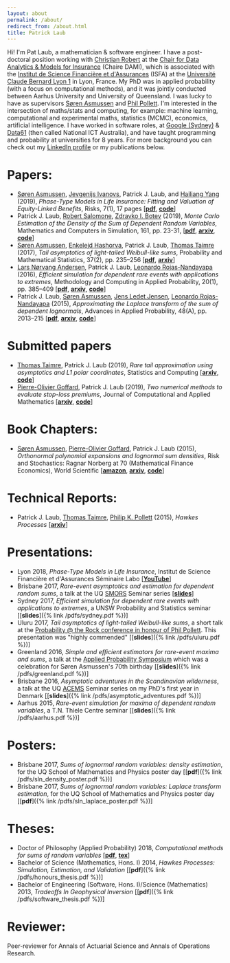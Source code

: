 ```yaml
---
layout: about
permalink: /about/
redirect_from: /about.html
title: Patrick Laub
---
```


Hi! I'm Pat Laub, a mathematician & software engineer. I have a post-doctoral position working with [Christian Robert](https://isfa.univ-lyon1.fr/recherche/membres-du-laboratoire/christian-robert-817202.kjsp) at the [Chair for Data Analytics & Models for Insurance](http://chaire-dami.fr/en/) (Chaire DAMI), which is associated with the [Institut de Science Financière et d'Assurances](https://isfa.univ-lyon1.fr/) (ISFA) at the [Université Claude Bernard Lyon 1](https://www.univ-lyon1.fr/en/) in Lyon, France. My PhD was in applied probability (with a focus on computational methods), and it was jointly conducted between Aarhus University and University of Queensland. I was lucky to have as supervisors [Søren Asmussen](http://home.math.au.dk/asmus/) and [Phil Pollett](https://people.smp.uq.edu.au/PhilipPollett/). I'm interested in the intersection of maths/stats and computing, for example: machine learning, computational and experimental maths, statistics (MCMC), economics, artificial intelligence.
I have worked in software roles, at [Google (Sydney)](https://careers.google.com/locations/sydney/) & [Data61](https://www.data61.csiro.au/) (then called National ICT Australia), and have taught programming and probability at universities for 8 years.
For more background you can check out my [LinkedIn profile](https://www.linkedin.com/in/plaub) or my publications below.

# Papers:

- [Søren Asmussen](http://home.math.au.dk/asmus/), [Jevgenijs Ivanovs](https://sites.google.com/site/jevgenijsivanovs/home), Patrick J. Laub, and [Hailiang Yang](https://saasweb.hku.hk/staff/hlyang/) (2019), _Phase-Type Models in Life Insurance: Fitting and Valuation of Equity-Linked Benefits_, Risks, 7(1), 17 pages [[__pdf__](https://www.mdpi.com/2227-9091/7/1/17), [__code__](https://github.com/Pat-Laub/PhaseTypeLifeInsurance)]
- Patrick J. Laub, [Robert Salomone](https://robsalomone.wordpress.com/), [Zdravko I. Botev](http://web.maths.unsw.edu.au/~zdravkobotev/) (2019), _Monte Carlo Estimation of the Density of the Sum of Dependent Random Variables_, Mathematics and Computers in Simulation, 161, pp. 23-31, [[__pdf__](https://www.sciencedirect.com/science/article/pii/S0378475418303197), [__arxiv__](https://arxiv.org/abs/1711.11218), [__code__](https://github.com/Pat-Laub/PushoutDensityEstimation)]
- [Søren Asmussen](http://home.math.au.dk/asmus/), [Enkelejd Hashorva](http://hec.unil.ch/hec/recherche/fiche?pnom=ehashorva&dyn_lang=en), Patrick J. Laub, [Thomas Taimre](http://researchers.uq.edu.au/researcher/1299) (2017), _Tail asymptotics of light-tailed Weibull-like sums_, Probability and Mathematical Statistics, 37(2), pp. 235–256 [[__pdf__](http://www.math.uni.wroc.pl/~pms/files/37.2/Article/37.2.3.pdf), [__arxiv__](https://arxiv.org/abs/1712.04070)]
- [Lars Nørvang Andersen](http://pure.au.dk/portal/en/persons/id(182d59cb-4a31-4e18-b0a9-b8b7ef507fa4).html), Patrick J. Laub, [Leonardo Rojas-Nandayapa](https://www.liverpool.ac.uk/mathematical-sciences/staff/leonardo-rojas-nandayapa/) (2016), _Efficient simulation for dependent rare events with applications to extremes_, Methodology and Computing in Applied Probability, 20(1), pp. 385–409 [[__pdf__](https://link.springer.com/content/pdf/10.1007%2Fs11009-017-9557-4.pdf), [__arxiv__](https://arxiv.org/abs/1609.09725), [__code__](https://github.com/Pat-Laub/RareMaxima)]
- Patrick J. Laub, [Søren Asmussen](http://home.math.au.dk/asmus/), [Jens Ledet Jensen](http://home.math.au.dk/jlj/), [Leonardo Rojas-Nandayapa](https://www.liverpool.ac.uk/mathematical-sciences/staff/leonardo-rojas-nandayapa/) (2015), _Approximating the Laplace transform of the sum of dependent lognormals_, Advances in Applied Probability, 48(A), pp. 2013–215 [[__pdf__](https://www.cambridge.org/core/services/aop-cambridge-core/content/view/E13F4689C7C791C45340D5276FDF3A78/S0001867816000501a.pdf/approximating_the_laplace_transform_of_the_sum_of_dependent_lognormals.pdf), [__arxiv__](https://arxiv.org/abs/1507.03750), [__code__](https://github.com/Pat-Laub/SLNLaplaceTransformApprox)]

# Submitted papers

- [Thomas Taimre](http://researchers.uq.edu.au/researcher/1299), Patrick J. Laub (2019), _Rare tail approximation using asymptotics and L1 polar coordinates_, Statistics and Computing [[__arxiv__](https://arxiv.org/abs/1809.06594), [__code__](https://github.com/Pat-Laub/PolarRareTailApproximation)]
- [Pierre-Olivier Goffard](http://pierre-olivier.goffard.me/), Patrick J. Laub (2019), _Two numerical methods to evaluate stop-loss premiums_, Journal of Computational and Applied Mathematics [[__arxiv__](https://arxiv.org/abs/1712.03468), [__code__](https://github.com/Pat-Laub/ActuarialOrthogonalPolynomials)]

# Book Chapters:
- [Søren Asmussen](http://home.math.au.dk/asmus/), [Pierre-Olivier Goffard](http://pierre-olivier.goffard.me/), Patrick J. Laub (2015), _Orthonormal polynomial expansions and lognormal sum densities_, Risk and Stochastics: Ragnar Norberg at 70 (Mathematical Finance Economics), World Scientific [[__amazon__](https://www.amazon.co.uk/Risk-Stochastics-Norberg-Mathematical-Economics/dp/1786341948), [__arxiv__](https://arxiv.org/abs/1601.01763), [__code__](https://github.com/Pat-Laub/SLNOrthogonalPolynomials)]

# Technical Reports:
- Patrick J. Laub, [Thomas Taimre](http://researchers.uq.edu.au/researcher/1299), [Philip K. Pollett](https://people.smp.uq.edu.au/PhilipPollett/) (2015), _Hawkes Processes_ [[__arxiv__](https://arxiv.org/abs/1507.02822)]

# Presentations:
- Lyon 2018, _Phase-Type Models in Life Insurance_, Institut de Science Financière et d'Assurances Séminaire Labo [[__YouTube__](https://youtu.be/8Ih2NxrLrmg)]
- Brisbane 2017, _Rare-event asymptotics and estimation for dependent random sums_, a talk at the UQ [SMORS](https://www.smp.uq.edu.au/smor-seminars) Seminar series [[__slides__](http://slides.com/plaub/rare-event-asymptotics-and-estimation-for-dependent-random-sums-an-exit-talk-with-applications-to-finance-and-insurance/)]
- Sydney 2017, _Efficient simulation for dependent rare events with applications to extremes_, a UNSW Probability and Statistics seminar [[__slides__]({% link /pdfs/sydney.pdf %})]
- Uluru 2017, _Tail asymptotics of light-tailed Weibull-like sums_, a short talk at the [Probability @ the Rock conference in honour of Phil Pollett](https://acems.org.au/news/phil-pollett-APatR-conf). This presentation was "highly commended" [[__slides__]({% link /pdfs/uluru.pdf %})]
- Greenland 2016, _Simple and efficient estimators for rare-event maxima and sums_, a talk at the [Applied Probability Symposium](http://thiele.au.dk/events/conferences/2016/ilulissat/) which was a celebration for Søren Asmussen's 70th birthday [[__slides__]({% link /pdfs/greenland.pdf %})]
- Brisbane 2016, _Asymptotic adventures in the Scandinavian wilderness_, a talk at the UQ [ACEMS](http://acems.org.au/) Seminar series on my PhD's first year in Denmark [[__slides__]({% link /pdfs/asymptotic_adventures.pdf %})]
- Aarhus 2015, _Rare-event simulation for maxima of dependent random variables_, a T.N. Thiele Centre seminar [[__slides__]({% link /pdfs/aarhus.pdf %})]

# Posters:
- Brisbane 2017, _Sums of lognormal random variables: density estimation_, for the UQ School of Mathematics and Physics poster day [[__pdf__]({% link /pdfs/sln_density_poster.pdf %})]
- Brisbane 2017, _Sums of lognormal random variables: Laplace transform estimation_, for the UQ School of Mathematics and Physics poster day [[__pdf__]({% link /pdfs/sln_laplace_poster.pdf %})]

# Theses:
- Doctor of Philosophy (Applied Probability) 2018, _Computational methods for sums of random variables_ [[__pdf__](https://espace.library.uq.edu.au/view/UQ:45e624a), [__tex__](https://github.com/Pat-Laub/phd-thesis)]
- Bachelor of Science (Mathematics, Hons. I) 2014, _Hawkes Processes: Simulation, Estimation, and Validation_ [[__pdf__]({% link /pdfs/honours_thesis.pdf %})]
- Bachelor of Engineering (Software, Hons. I)/Science (Mathematics) 2013, _Tradeoffs In Geophysical Inversion_  [[__pdf__]({% link /pdfs/software_thesis.pdf %})]

# Reviewer:

Peer-reviewer for Annals of Actuarial Science and Annals of Operations Research.
